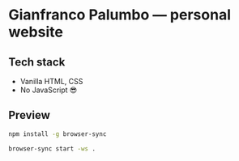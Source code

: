 # Gianfranco Palumbo ― personal website

## Tech stack

- Vanilla HTML, CSS
- No JavaScript 😎

## Preview

```bash
npm install -g browser-sync
```

```bash
browser-sync start -ws .
```
